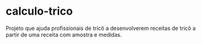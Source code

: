 # calculo-trico
 Projeto que ajuda profissionais de tricô a desenvolverem receitas de tricô a partir de uma receita com amostra e medidas.
